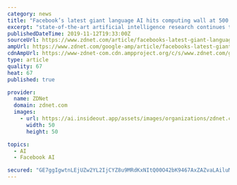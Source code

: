 ```yaml
---
category: news
title: "Facebook’s latest giant language AI hits computing wall at 500 Nvidia GPUs"
excerpt: "state-of-the-art artificial intelligence research continues to run up against the limits of conventional computing technology. That's one outcome of the latest mammoth piece of work by researchers at Facebook's AI team. Last week they published a report ..."
publishedDateTime: 2019-11-12T19:33:00Z
sourceUrl: https://www.zdnet.com/article/facebooks-latest-giant-language-ai-hits-computing-wall-at-500-nvidia-gpus/
ampUrl: https://www.zdnet.com/google-amp/article/facebooks-latest-giant-language-ai-hits-computing-wall-at-500-nvidia-gpus/
cdnAmpUrl: https://www-zdnet-com.cdn.ampproject.org/c/s/www.zdnet.com/google-amp/article/facebooks-latest-giant-language-ai-hits-computing-wall-at-500-nvidia-gpus/
type: article
quality: 67
heat: 67
published: true

provider:
  name: ZDNet
  domain: zdnet.com
  images:
    - url: https://ai.insideout.app/assets/images/organizations/zdnet.com-50x50.jpg
      width: 50
      height: 50

topics:
  - AI
  - Facebook AI

secured: "GE7ggIgwtnLEjUZw2YL2IjCYZ8u9MRdKxNItQ00O42bK9467AxZAZvaLAiluMSu/X8ZfyUS07oNWzMIjBRi+oI+0ZonzKDtl73J9HJqvf6HiAZQGaCIKztxlkiRbN0ipPmELPV94D3p/rvMn5SS5rde3Otu6B68Vamyx+IOqnppa3PSdLguRlPXjAwgr2g3NgqLrpwZSrGZIz1zodIlmuGw6tv1dUzGZjegiz8PcpOdUsVUoJO9PW+1yo6JZNZjbK+V5ni/uIXl2437bIEQrfw==;VAoqogntlcv3nBNSZvYG0Q=="
---
```



